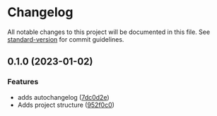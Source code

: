 # Changelog

All notable changes to this project will be documented in this file. See [standard-version](https://github.com/conventional-changelog/standard-version) for commit guidelines.

## 0.1.0 (2023-01-02)


### Features

* adds autochangelog ([7dc0d2e](https://github.com/mokkapps/changelog-generator-demo/commits/7dc0d2e8873a5b150faf8b877e9665f064270799))
* Adds project structure ([952f0c0](https://github.com/mokkapps/changelog-generator-demo/commits/952f0c062693228d450020a7c6cf72a908e35c71))
